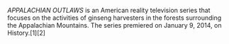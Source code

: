 _APPALACHIAN OUTLAWS_ is an American reality television series that focuses on the activities of ginseng harvesters in the forests surrounding the Appalachian Mountains. The series premiered on January 9, 2014, on History.[1][2]
